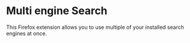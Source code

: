 # Multi engine Search

This Firefox extension allows you to use multiple of your installed search engines at once.
